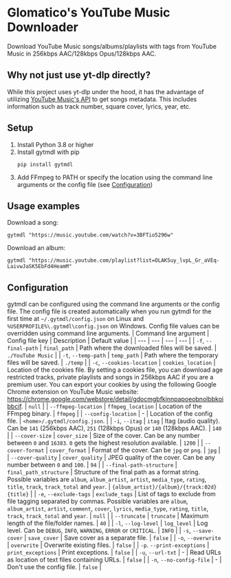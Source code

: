 # Glomatico's YouTube Music Downloader
Download YouTube Music songs/albums/playlists with tags from YouTube Music in 256kbps AAC/128kbps Opus/128kbps AAC.

## Why not just use yt-dlp directly?
While this project uses yt-dlp under the hood, it has the advantage of utilizing [YouTube Music's API](https://github.com/sigma67/ytmusicapi) to get songs metadata. This includes information such as track number, square cover, lyrics, year, etc.

## Setup
1. Install Python 3.8 or higher
2. Install gytmdl with pip
    ```
    pip install gytmdl
    ```
3. Add FFmpeg to PATH or specify the location using the command line arguments or the config file (see [Configuration](#configuration))

## Usage examples
Download a song:
```
gytmdl "https://music.youtube.com/watch?v=3BFTio5296w"
```
Download an album:
```
gytmdl "https://music.youtube.com/playlist?list=OLAK5uy_lvpL_Gr_aVEq-LaivwJaSK5EbFd4HeamM"
```

## Configuration
gytmdl can be configured using the command line arguments or the config file. The config file is created automatically when you run gytmdl for the first time at `~/.gytmdl/config.json` on Linux and `%USERPROFILE%\.gytmdl\config.json` on Windows. Config file values can be overridden using command line arguments.
| Command line argument | Config file key | Description | Default value |
| --- | --- | --- | --- |
| `-f`, `--final-path` | `final_path` | Path where the downloaded files will be saved. | `./YouTube Music` |
| `-t`, `--temp-path` | `temp_path` | Path where the temporary files will be saved. | `./temp` |
| `-c`, `--cookies-location` | `cookies_location` | Location of the cookies file. By setting a cookies file, you can download age restricted tracks, private playlists and songs in 256kbps AAC if you are a premium user. You can export your cookies by using the following Google Chrome extension on YouTube Music website: https://chrome.google.com/webstore/detail/gdocmgbfkjnnpapoeobnolbbkoibbcif. | `null` |
| `--ffmpeg-location` | `ffmpeg_location` | Location of the FFmpeg binary. | `ffmpeg` |
| `--config-location` | - | Location of the config file. | `<home>/.gytmdl/config.json`. |
| `-i`, `--itag` | `itag` | Itag (audio quality). Can be `141` (256kbps AAC), `251` (128kbps Opus) or `140` (128kbps AAC). | `140` |
| `--cover-size` | `cover_size` | Size of the cover. Can be any number between `0` and `16383`. `0` gets the highest resolution available. | `1200` |
| `--cover-format` | `cover_format` | Format of the cover. Can be `jpg` or `png`. | `jpg` |
| `--cover-quality` | `cover_quality` | JPEG quality of the cover. Can be any number between `0` and `100`. | `94` |
| `--final-path-structure` | `final_path_structure` | Structure of the final path as a format string. Possible variables are `album`, `album_artist`, `artist`, `media_type`, `rating`, `title`, `track`, `track_total` and `year`. | `{album_artist}/{album}/{track:02d} {title}` |
| `-e`, `--exclude-tags` | `exclude_tags` | List of tags to exclude from file tagging separated by commas. Possible variables are `album`, `album_artist`, `artist`, `comment`, `cover`, `lyrics`, `media_type`, `rating`, `title`, `track`, `track_total` and `year`. | `null` |
| `--truncate` | `truncate` | Maximum length of the file/folder names. | `40` |
| `-l`, `--log-level` | `log_level` | Log level. Can be `DEBUG`, `INFO`, `WARNING`, `ERROR` or `CRITICAL`. | `INFO` |
| `-s`, `--save-cover` | `save_cover` | Save cover as a separate file. | `false` |
| `-o`, `--overwrite` | `overwrite` | Overwrite existing files. | `false` |
| `-p`. `--print-exceptions` | `print_exceptions` | Print exceptions. | `false` |
| `-u`, `--url-txt` | - | Read URLs as location of text files containing URLs. | `false` |
| `-n`, `--no-config-file` | - | Don't use the config file. | `false` |
